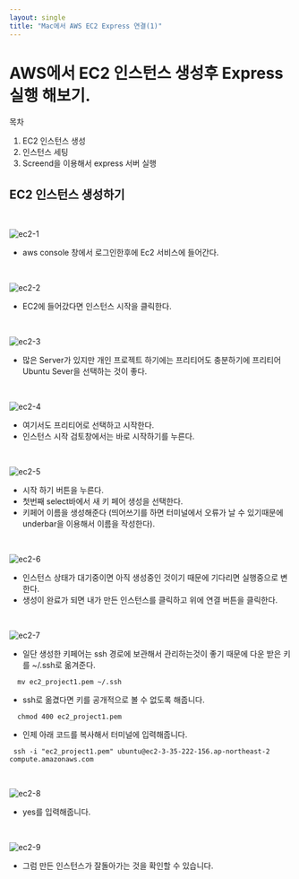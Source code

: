 ```yaml
---
layout: single
title: "Mac에서 AWS EC2 Express 연결(1)"
---
```


# AWS에서 EC2 인스턴스 생성후 Express 실행 해보기.

목차
1.  EC2 인스턴스 생성
2.  인스턴스 세팅
3.  Screend을 이용해서 express 서버 실행


## EC2 인스턴스 생성하기
<br>

![ec2-1](https://user-images.githubusercontent.com/67530239/135211331-7c247183-4430-4b5d-8450-302897065d3f.png)

- aws console 창에서 로그인한후에 Ec2 서비스에 들어간다.

<br>

![ec2-2](https://user-images.githubusercontent.com/67530239/135211413-6cb07cc7-fd0a-4a71-b87f-65f400cadeed.png)

- EC2에 들어갔다면 인스턴스 시작을 클릭한다.

<br>

![ec2-3](https://user-images.githubusercontent.com/67530239/135211579-c1b4dcaf-cbca-4301-8786-f9bba4613774.png)

- 많은 Server가 있지만 개인 프로젝트 하기에는 프리티어도 충분하기에 프리티어 Ubuntu Sever을 선택하는 것이 좋다.


<br>


![ec2-4](https://user-images.githubusercontent.com/67530239/135211604-40c914eb-29fd-433a-b83e-95f45aa7246c.png)

- 여기서도 프리티어로 선택하고 시작한다.
- 인스턴스 시작 검토창에서는 바로 시작하기를 누른다.

<br>

![ec2-5](https://user-images.githubusercontent.com/67530239/135211721-7ad140d0-fe26-41b3-8739-9624e957308a.png)

- 시작 하기 버튼을 누른다.
- 첫번째 select바에서 새 키 페어 생성을 선택한다.
- 키페어 이름을 생성해준다 (띄어쓰기를 하면 터미널에서 오류가 날 수 있기때문에 underbar을 이용해서 이름을 작성한다). 

<br>

![ec2-6](https://user-images.githubusercontent.com/67530239/135211650-e9801c86-853d-4739-90be-7ad7ba63bcf3.png)

- 인스턴스 상태가 대기중이면 아직 생성중인 것이기 때문에 기다리면 실행중으로 변한다.
- 생성이 완료가 되면 내가 만든 인스턴스를 클릭하고 위에 연결 버튼을 클릭한다.

<br>

![ec2-7](https://user-images.githubusercontent.com/67530239/135211658-e8d44241-4efd-4f2a-a418-7b32b454207b.png)

- 일단 생성한 키페어는 ssh 경로에 보관해서 관리하는것이 좋기 때문에 다운 받은 키를 ~/.ssh로 옮겨준다.

```
  mv ec2_project1.pem ~/.ssh
```

- ssh로 옮겼다면 키를 공개적으로 볼 수 없도록 해줍니다.
```
  chmod 400 ec2_project1.pem
```

- 인제 아래 코드를 복사해서 터미널에 입력해줍니다.
```
 ssh -i "ec2_project1.pem" ubuntu@ec2-3-35-222-156.ap-northeast-2 compute.amazonaws.com
```

<br>

![ec2-8](https://user-images.githubusercontent.com/67530239/135212023-343dec2a-460a-49c0-bb45-e0fdac970538.png)

- yes를 입력해줍니다.

<br>

![ec2-9](https://user-images.githubusercontent.com/67530239/135211664-02d32334-60d1-47a7-a35d-5ea41e8f90b5.png)

- 그럼 만든 인스턴스가 잘돌아가는 것을 확인할 수 있습니다.




